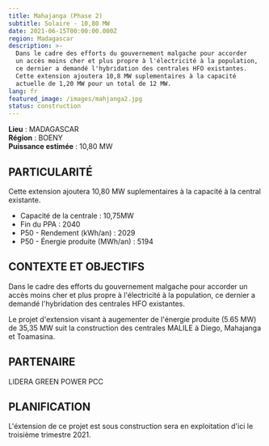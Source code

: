 ```yaml
---
title: Mahajanga (Phase 2)
subtitle: Solaire - 10,80 MW
date: 2021-06-15T00:00:00.000Z
region: Madagascar
description: >-
  Dans le cadre des efforts du gouvernement malgache pour accorder
  un accès moins cher et plus propre à l'électricité à la population,
  ce dernier a demandé l'hybridation des centrales HFO existantes.
  Cette extension ajoutera 10,8 MW suplementaires à la capacité 
  actuelle de 1,20 MW pour un total de 12 MW.
lang: fr
featured_image: /images/mahjanga2.jpg
status: construction
---
```

**Lieu** : MADAGASCAR<br>
**Région** : BOENY<br>
**Puissance estimée** : 10,80 MW<br>

## PARTICULARITÉ

Cette extension ajoutera 10,80 MW suplementaires à la capacité à la central existante.

* Capacité de la centrale : 10,75MW
* Fin du PPA : 2040
* P50 - Rendement (kWh/an) : 2029
* P50 - Énergie produite (MWh/an) : 5194


## CONTEXTE ET OBJECTIFS

Dans le cadre des efforts du gouvernement malgache pour accorder un accès moins cher et plus propre à l'électricité à la population, ce dernier a demandé l'hybridation des centrales HFO existantes.

Le projet d'extension visant à augementer de l'énergie produite (5.65 MW) de 35,35 MW suit la construction des centrales MALILE à Diego, Mahajanga et Toamasina.

## PARTENAIRE

LIDERA GREEN POWER PCC

## PLANIFICATION

L'éxtension de ce projet est sous construction sera en exploitation d'ici le troisième trimestre 2021. 
